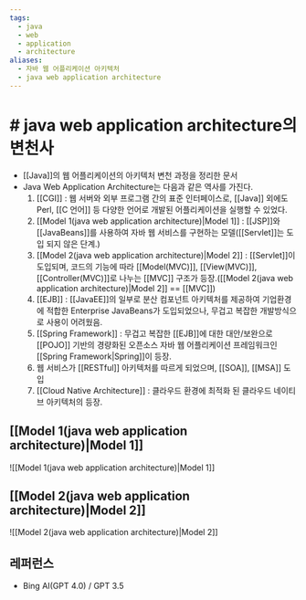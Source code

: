 ```yaml
---
tags:
  - java
  - web
  - application
  - architecture
aliases:
  - 자바 웹 어플리케이션 아키텍처
  - java web application architecture
---
```

# # java web application architecture의 변천사
- [[Java]]의 웹 어플리케이션의 아키텍처 변천 과정을 정리한 문서
- Java Web Application Architecture는 다음과 같은 역사를 가진다.
	1. [[CGI]] : 웹 서버와 외부 프로그램 간의 표준 인터페이스로, [[Java]] 외에도 Perl, [[C 언어]] 등 다양한 언어로 개발된 어플리케이션을 실행할 수 있었다.
	2. [[Model 1(java web application architecture)|Model 1]] : [[JSP]]와 [[JavaBeans]]를 사용하여 자바 웹 서비스를 구현하는 모델([[Servlet]]는 도입 되지 않은 단계.)
	3. [[Model 2(java web application architecture)|Model 2]] : [[Servlet]]이 도입되며, 코드의 기능에 따라 [[Model(MVC)]], [[View(MVC)]], [[Controller(MVC)]]로 나누는 [[MVC]] 구조가 등장.([[Model 2(java web application architecture)|Model 2]] == [[MVC]])
	4. [[EJB]] : [[JavaEE]]의 일부로 분산 컴포넌트 아키텍처를 제공하여 기업환경에 적합한 Enterprise JavaBeans가 도입되었으나, 무겁고 복잡한 개발방식으로 사용이 어려웠음.
	5. [[Spring Framework]] : 무겁고 복잡한 [[EJB]]에 대한 대안/보완으로 [[POJO]] 기반의 경량화된 오픈소스 자바 웹 어플리케이션 프레임워크인 [[Spring Framework|Spring]]이 등장.
	6. 웹 서비스가 [[RESTful]] 아키텍처를 따르게 되었으며, [[SOA]], [[MSA]] 도입
	7. [[Cloud Native Architecture]] : 클라우드 환경에 최적화 된 클라우드 네이티브 아키텍처의 등장. 

## [[Model 1(java web application architecture)|Model 1]]
![[Model 1(java web application architecture)|Model 1]]


## [[Model 2(java web application architecture)|Model 2]]
![[Model 2(java web application architecture)|Model 2]]
## 레퍼런스
- Bing AI(GPT 4.0) / GPT 3.5